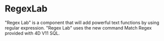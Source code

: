 # RegexLab
"Regex Lab" is a component that will add powerful text functions by using regular expression. "Regex Lab" uses the new command Match Regex provided with 4D V11 SQL.
